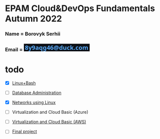 # EPAM Cloud&DevOps Fundamentals Autumn 2022 
### Name    = Borovyk Serhii 
### Email   = ![mail](linux-and-bash/images/mail.png)
# todo 
- [x] [Linux+Bash](/linux-and-bash/readme.md) 
- [ ] [Database Administration](/databases/) 
- [x] [Networks using Linux](/networking/readme.md) 
- [ ] Virtualization and Cloud Basic (Azure) 
- [ ] [Virtualization and Cloud Basic (AWS)](/aws/) 
- [ ] [Final project](/project/) 

